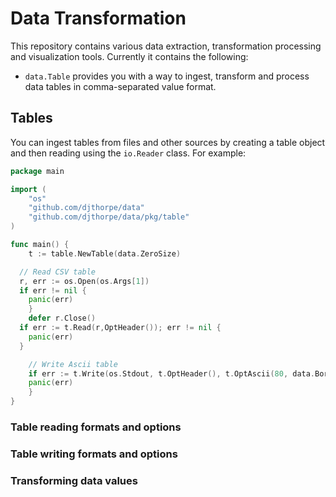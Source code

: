 # Data Transformation

This repository contains various data extraction, transformation
processing and visualization tools. Currently it contains the 
following:

  * `data.Table` provides you with a way to ingest, transform
    and process data tables in comma-separated value format.

## Tables

You can ingest tables from files and other sources by creating
a table object and then reading using the `io.Reader` class. For
example:

```go
package main

import (
	"os"
	"github.com/djthorpe/data"
	"github.com/djthorpe/data/pkg/table"
)

func main() {
	t := table.NewTable(data.ZeroSize)

  // Read CSV table
  r, err := os.Open(os.Args[1])
  if err != nil {
    panic(err)      
	}
	defer r.Close()
  if err := t.Read(r,OptHeader()); err != nil {
    panic(err)      
  }

	// Write Ascii table
	if err := t.Write(os.Stdout, t.OptHeader(), t.OptAscii(80, data.BorderLines)); err != nil {
    panic(err)
	}
}
```

### Table reading formats and options

### Table writing formats and options

### Transforming data values

